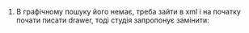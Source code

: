 1. В графічному пошуку його немає, треба зайти в xml і на початку почати писати drawer, тоді студія запропонує замінити:
```kotlin


```


